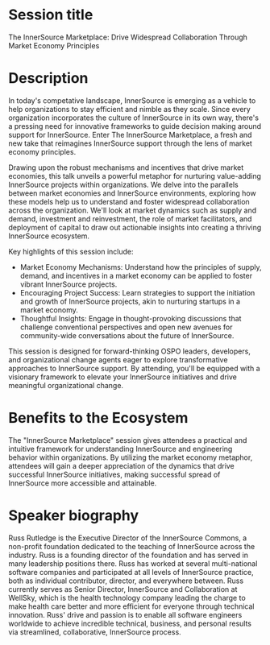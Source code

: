# Session title

The InnerSource Marketplace: Drive Widespread Collaboration Through Market Economy Principles

# Description

In today's competative landscape, InnerSource is emerging as a vehicle to help organizations to stay efficient and nimble as they scale.
Since every organization incorporates the culture of InnerSource in its own way,
there's a pressing need for innovative frameworks to guide decision making around support for InnerSource.
Enter The InnerSource Marketplace, a fresh and new take that reimagines InnerSource support through the lens of market economy principles.

Drawing upon the robust mechanisms and incentives that drive market economies, this talk unveils a powerful metaphor for nurturing value-adding InnerSource projects within organizations.
We delve into the parallels between market economies and InnerSource environments,
exploring how these models help us to understand and foster widespread collaboration across the organization.
We'll look at market dynamics such as supply and demand, investment and reinvestment, the role of market facilitators, and deployment of capital to draw out  actionable insights into creating a thriving InnerSource ecosystem.

Key highlights of this session include:

* Market Economy Mechanisms: Understand how the principles of supply, demand, and incentives in a market economy can be applied to foster vibrant InnerSource projects.
* Encouraging Project Success: Learn strategies to support the initiation and growth of InnerSource projects, akin to nurturing startups in a market economy.
* Thoughtful Insights: Engage in thought-provoking discussions that challenge conventional perspectives and open new avenues for community-wide conversations about the future of InnerSource.

This session is designed for forward-thinking OSPO leaders, developers, and organizational change agents eager to explore transformative approaches to InnerSource support.
By attending, you'll be equipped with a visionary framework to elevate your InnerSource initiatives and drive meaningful organizational change.

# Benefits to the Ecosystem

The "InnerSource Marketplace" session gives attendees a practical and intuitive framework for understanding InnerSource and engineering behavior within organizations.
By utilizing the market economy metaphor, attendees will gain a deeper appreciation of the dynamics that drive successful InnerSource initiatives, making successful spread of InnerSource more accessible and attainable.

# Speaker biography

Russ Rutledge is the Executive Director of the InnerSource Commons,
a non-profit foundation dedicated to the teaching of InnerSource across the industry.
Russ is a founding director of the foundation and has served in many leadership positions there.
Russ has worked at several multi-national software companies and participated at all levels of InnerSource practice,
both as individual contributor, director, and everywhere between.
Russ currently serves as Senior Director, InnerSource and Collaboration at WellSky, which is the health technology company leading the charge to make health care better and more efficient for everyone through technical innovation.
Russ' drive and passion is to enable all software engineers worldwide to achieve incredible technical, business, and personal results via streamlined, collaborative, InnerSource process.
